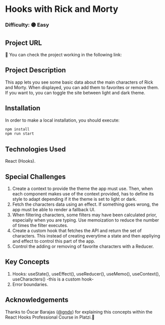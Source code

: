 # Hooks with Rick and Morty

### Difficulty: 🟣 Easy

## Project URL

🚀 You can check the project working in the following link:

## Project Description

This app lets you see some basic data about the main characters of Rick and Morty. When displayed, you can add them to favorites or remove them.
If you want to, you can toggle the site between light and dark theme.

## Installation

In order to make a local installation, you should execute:

```bash
npm install
npm run start
```

## Technologies Used

React (Hooks).

## Special Challenges

1. Create a context to provide the theme the app must use. Then, when each component makes use of the context provided, has to define its style to adapt depending if it the theme is set to light or dark.
2. Fetch the characters data using an effect. If something goes wrong, the app must be able to render a fallback UI.
3. When filtering characters, some filters may have been calculated prior, especially when you are typing. Use memoization to reduce the number of times the filter executes.
4. Create a custom hook that fetches the API and return the set of characters. This instead of creating everytime a state and then appliying and effect to control this part of the app.
5. Control the adding or removing of favorite characters with a Reducer.

## Key Concepts

1. Hooks: useState(), useEffect(), useReducer(), useMemo(), useContext(), useCharacters() -this is a custom hook-
2. Error boundaries.

## Acknowledgements

Thanks to Óscar Barajas ([@gndx](https://twitter.com/gndx)) for explaining this concepts within the React Hooks Professional Course in Platzi.💚
